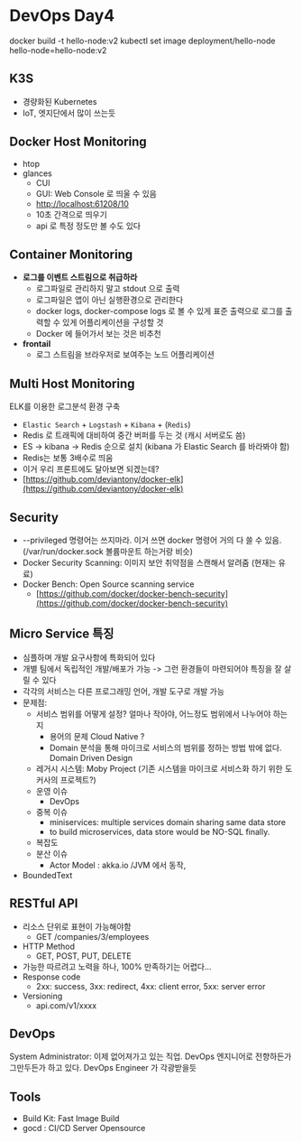 # DevOps Day4

docker build -t hello-node:v2
kubectl set image deployment/hello-node hello-node=hello-node:v2

## K3S
* 경량화된 Kubernetes
* IoT, 엣지단에서 많이 쓰는듯

## Docker Host Monitoring
- htop
- glances
	- CUI
	- GUI: Web Console 로 띄울 수 있음
	- [http://localhost:61208/10](http://localhost:61208/10)
	- 10초 간격으로 띄우기
	- api 로 특정 정도만 볼 수도 있다


## Container Monitoring
- **로그를 이벤트 스트림으로 취급하라**
	- 로그파일로 관리하지 말고 stdout 으로 출력
	- 로그파일은 앱이 아닌 실행환경으로 관리한다
	- docker logs, docker-compose logs 로 볼 수 있게 표준 출력으로 로그를 출력할 수 있게 어플리케이션을 구성할 것
	- Docker 에 들어가서 보는 것은 비추천
- **frontail**
	- 로그 스트림을 브라우저로 보여주는 노드 어플리케이션

## Multi Host Monitoring
ELK를 이용한 로그분석 환경 구축  
* `Elastic Search` + `Logstash` + `Kibana` + (`Redis`)
* Redis 로 트래픽에 대비하여 중간 버퍼를 두는 것 (캐시 서버로도 씀)
* ES -> kibana -> Redis 순으로 설치 (kibana 가 Elastic Search 를 바라봐야 함)
* Redis는 보통 3배수로 띄움
* 이거 우리 프론트에도 달아보면 되겠는데?
* [https://github.com/deviantony/docker-elk](https://github.com/deviantony/docker-elk)

## Security
* --privileged 명령어는 쓰지마라. 이거 쓰면 docker 명령어 거의 다 쓸 수 있음. (/var/run/docker.sock 볼륨마운트 하는거랑 비슷)
* Docker Security Scanning: 이미지 보안 취약점을 스캔해서 알려줌 (현재는 유료)
* Docker Bench: Open Source scanning service
	* [https://github.com/docker/docker-bench-security](https://github.com/docker/docker-bench-security)

## Micro Service 특징
* 심플하며 개발 요구사항에 특화되어 있다
* 개별 팀에서 독립적인 개발/배포가 가능 -> 그런 환경들이 마련되어야 특징을 잘 살릴 수 있다
* 각각의 서비스는 다른 프로그래밍 언어, 개발 도구로 개발 가능
* 문제점:
	* 서비스 범위를 어떻게 설정? 얼마나 작아야, 어느정도 범위에서 나누어야 하는지
		* 용어의 문제 Cloud Native ? 
		* Domain 분석을 통해 마이크로 서비스의 범위를 정하는 방법 밖에 없다. Domain Driven Design
	* 레거시 시스템: Moby Project (기존 시스템을 마이크로 서비스화 하기 위한 도커사의 프로젝트?)
	* 운영 이슈
		* DevOps
	* 중복 이슈
		* miniservices: multiple services domain sharing same data store
		* to build microservices, data store would be NO-SQL finally.
	* 복잡도
	* 분산 이슈
		* Actor Model : akka.io /JVM 에서 동작, 
* BoundedText

## RESTful API
* 리소스 단위로 표현이 가능해야함
	* GET /companies/3/employees
* HTTP Method
	* GET, POST, PUT, DELETE
* 가능한 따르려고 노력을 하나, 100% 만족하기는 어렵다...
* Response code
	* 2xx: success, 3xx: redirect, 4xx: client error, 5xx: server error
* Versioning 
	* api.com/v1/xxxx

## DevOps
System Administrator: 이제 없어져가고 있는 직업. DevOps 엔지니어로 전향하든가 그만두든가 하고 있다.
DevOps Engineer 가 각광받을듯


## Tools
* Build Kit: Fast Image Build
* gocd : CI/CD Server Opensource
<!--stackedit_data:
eyJoaXN0b3J5IjpbLTU2NzY0MTU3MiwtNzMyNTc0NjE5LDQ5NT
gwNjYzNyw3MDI3MDcwODksMTkxNTM4NTIyMywtNDgzNTEwODcx
LDIxMzg4ODYyOTcsMTc5NTE5ODY4NSwtODY4MTI0NTYsLTkwNT
k1ODM0MywxNzI2NDYwMDM2LDIwOTM0MTQ3MTYsLTk4NDU4NDA2
NiwyMTAyNjY3NTgzLC0xOTU0MTMzNTIwLDE5MjUzMjY4NjAsLT
E1NTQ2NzQ3MCwtNzUxNDY3MzAxXX0=
-->
